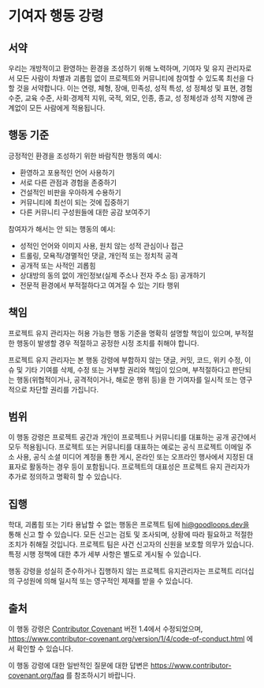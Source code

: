 # 기여자 행동 강령

## 서약

우리는 개방적이고 환영하는 환경을 조성하기 위해 노력하며, 기여자 및 유지 관리자로서 모든 사람이 차별과 괴롭힘 없이 프로젝트와 커뮤니티에 참여할 수 있도록 최선을 다할 것을 서약합니다. 이는 연령, 체형, 장애, 민족성, 성적 특성, 성 정체성 및 표현, 경험 수준, 교육 수준, 사회·경제적 지위, 국적, 외모, 인종, 종교, 성 정체성과 성적 지향에 관계없이 모든 사람에게 적용됩니다.

## 행동 기준

긍정적인 환경을 조성하기 위한 바람직한 행동의 예시:

- 환영하고 포용적인 언어 사용하기
- 서로 다른 관점과 경험을 존중하기
- 건설적인 비판을 우아하게 수용하기
- 커뮤니티에 최선이 되는 것에 집중하기
- 다른 커뮤니티 구성원들에 대한 공감 보여주기

참여자가 해서는 안 되는 행동의 예시:

- 성적인 언어와 이미지 사용, 원치 않는 성적 관심이나 접근
- 트롤링, 모욕적/경멸적인 댓글, 개인적 또는 정치적 공격
- 공개적 또는 사적인 괴롭힘
- 상대방의 동의 없이 개인정보(실제 주소나 전자 주소 등) 공개하기
- 전문적 환경에서 부적절하다고 여겨질 수 있는 기타 행위

## 책임

프로젝트 유지 관리자는 허용 가능한 행동 기준을 명확히 설명할 책임이 있으며, 부적절한 행동이 발생할 경우 적절하고 공정한 시정 조치를 취해야 합니다.

프로젝트 유지 관리자는 본 행동 강령에 부합하지 않는 댓글, 커밋, 코드, 위키 수정, 이슈 및 기타 기여를 삭제, 수정 또는 거부할 권리와 책임이 있으며, 부적절하다고 판단되는 행동(위협적이거나, 공격적이거나, 해로운 행위 등)을 한 기여자를 일시적 또는 영구적으로 차단할 권리를 가집니다.

## 범위

이 행동 강령은 프로젝트 공간과 개인이 프로젝트나 커뮤니티를 대표하는 공개 공간에서 모두 적용됩니다. 프로젝트 또는 커뮤니티를 대표하는 예로는 공식 프로젝트 이메일 주소 사용, 공식 소셜 미디어 계정을 통한 게시, 온라인 또는 오프라인 행사에서 지정된 대표자로 활동하는 경우 등이 포함됩니다. 프로젝트의 대표성은 프로젝트 유지 관리자가 추가로 정의하고 명확히 할 수 있습니다.

## 집행

학대, 괴롭힘 또는 기타 용납할 수 없는 행동은 프로젝트 팀에 hi@goodloops.dev을 통해 신고 할 수 있습니다. 모든 신고는 검토 및 조사되며, 상황에 따라 필요하고 적절한 조치가 취해질 것입니다. 프로젝트 팀은 사건 신고자의 신원을 보호할 의무가 있습니다. 특정 시행 정책에 대한 추가 세부 사항은 별도로 게시될 수 있습니다.

행동 강령을 성실히 준수하거나 집행하지 않는 프로젝트 유지관리자는 프로젝트 리더십의 구성원에 의해 일시적 또는 영구적인 제재를 받을 수 있습니다.

## 출처

이 행동 강령은 [Contributor Covenant][homepage] 버전 1.4에서 수정되었으며, https://www.contributor-covenant.org/version/1/4/code-of-conduct.html 에서 확인할 수 있습니다.

[homepage]: https://www.contributor-covenant.org

이 행동 강령에 대한 일반적인 질문에 대한 답변은 https://www.contributor-covenant.org/faq 를 참조하시기 바랍니다.
